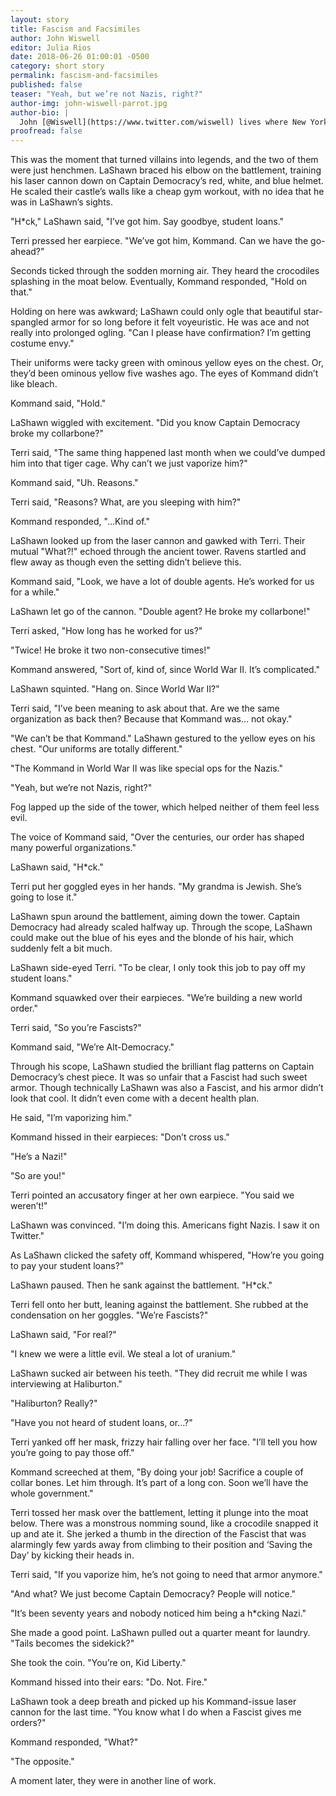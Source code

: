 ```yaml
---
layout: story
title: Fascism and Facsimiles
author: John Wiswell
editor: Julia Rios
date: 2018-06-26 01:00:01 -0500
category: short story
permalink: fascism-and-facsimiles
published: false
teaser: "Yeah, but we’re not Nazis, right?"
author-img: john-wiswell-parrot.jpg
author-bio: |
  John [@Wiswell](https://www.twitter.com/wiswell) lives where New York keeps all its trees. This is John's third story in _Fireside Magazine_, following ["Bones at the Door"](https://firesidefiction.com/issue27/chapter/bones-at-the-door/) and ["A Silhouette Against Armageddon."](https://firesidefiction.com/a-silhouette-against-armageddon) His fiction has also appeared in _Daily Science Fiction_, _Pseudopod_, and most recently in _Diabolical Plots_ and _Robot Dinosaurs_. Superhero comics helped teach him to read and so he's fiercely loyal to them, especially when they betray themselves.
proofread: false
---
```


This was the moment that turned villains into legends, and the two of them were just henchmen. LaShawn braced his elbow on the battlement, training his laser cannon down on Captain Democracy’s red, white, and blue helmet. He scaled their castle’s walls like a cheap gym workout, with no idea that he was in LaShawn’s sights.

"H*ck," LaShawn said, "I’ve got him. Say goodbye, student loans."

Terri pressed her earpiece. "We’ve got him, Kommand. Can we have the go-ahead?"

Seconds ticked through the sodden morning air. They heard the crocodiles splashing in the moat below. Eventually, Kommand responded, "Hold on that."

Holding on here was awkward; LaShawn could only ogle that beautiful star-spangled armor for so long before it felt voyeuristic. He was ace and not really into prolonged ogling. "Can I please have confirmation? I’m getting costume envy."

Their uniforms were tacky green with ominous yellow eyes on the chest. Or, they’d been ominous yellow five washes ago. The eyes of Kommand didn’t like bleach.

Kommand said, "Hold."

LaShawn wiggled with excitement. "Did you know Captain Democracy broke my collarbone?"

Terri said, "The same thing happened last month when we could’ve dumped him into that tiger cage. Why can’t we just vaporize him?"

Kommand said, "Uh. Reasons."

Terri said, "Reasons? What, are you sleeping with him?"

Kommand responded, "…Kind of."

LaShawn looked up from the laser cannon and gawked with Terri. Their mutual "What?!" echoed through the ancient tower. Ravens startled and flew away as though even the setting didn’t believe this.

Kommand said, "Look, we have a lot of double agents. He’s worked for us for a while."

LaShawn let go of the cannon. "Double agent? He broke my collarbone!"

Terri asked, "How long has he worked for us?"

"Twice! He broke it two non-consecutive times!"

Kommand answered, "Sort of, kind of, since World War II. It’s complicated."

LaShawn squinted. "Hang on. Since World War II?"

Terri said, "I’ve been meaning to ask about that. Are we the same organization as back then? Because that Kommand was… not okay."

"We can’t be that Kommand." LaShawn gestured to the yellow eyes on his chest. "Our uniforms are totally different."

"The Kommand in World War II was like special ops for the Nazis."

"Yeah, but we’re not Nazis, right?"

Fog lapped up the side of the tower, which helped neither of them feel less evil.

The voice of Kommand said, "Over the centuries, our order has shaped many powerful organizations."

LaShawn said, "H*ck."

Terri put her goggled eyes in her hands. "My grandma is Jewish. She’s going to lose it."

LaShawn spun around the battlement, aiming down the tower. Captain Democracy had already scaled halfway up. Through the scope, LaShawn could make out the blue of his eyes and the blonde of his hair, which suddenly felt a bit much.

LaShawn side-eyed Terri. "To be clear, I only took this job to pay off my student loans."

Kommand squawked over their earpieces. "We’re building a new world order."

Terri said, "So you’re Fascists?"

Kommand said, "We’re Alt-Democracy."

Through his scope, LaShawn studied the brilliant flag patterns on Captain Democracy’s chest piece. It was so unfair that a Fascist had such sweet armor. Though technically LaShawn was also a Fascist, and his armor didn’t look that cool. It didn’t even come with a decent health plan.

He said, "I’m vaporizing him."

Kommand hissed in their earpieces: "Don’t cross us."

"He’s a Nazi!"

"So are you!"

Terri pointed an accusatory finger at her own earpiece. "You said we weren’t!"

LaShawn was convinced. "I’m doing this. Americans fight Nazis. I saw it on Twitter."

As LaShawn clicked the safety off, Kommand whispered, "How’re you going to pay your student loans?"

LaShawn paused. Then he sank against the battlement. "H*ck."

Terri fell onto her butt, leaning against the battlement. She rubbed at the condensation on her goggles. "We’re Fascists?"

LaShawn said, "For real?"

"I knew we were a little evil. We steal a lot of uranium."

LaShawn sucked air between his teeth. "They did recruit me while I was interviewing at Haliburton."

"Haliburton? Really?"

"Have you not heard of student loans, or…?"

Terri yanked off her mask, frizzy hair falling over her face. "I’ll tell you how you’re going to pay those off."

Kommand screeched at them, "By doing your job! Sacrifice a couple of collar bones. Let him through. It’s part of a long con. Soon we’ll have the whole government."

Terri tossed her mask over the battlement, letting it plunge into the moat below. There was a monstrous nomming sound, like a crocodile snapped it up and ate it. She jerked a thumb in the direction of the Fascist that was alarmingly few yards away from climbing to their position and ‘Saving the Day’ by kicking their heads in.

Terri said, "If you vaporize him, he’s not going to need that armor anymore."

"And what? We just become Captain Democracy? People will notice."

"It’s been seventy years and nobody noticed him being a h*cking Nazi."

She made a good point. LaShawn pulled out a quarter meant for laundry. "Tails becomes the sidekick?"

She took the coin. "You’re on, Kid Liberty."

Kommand hissed into their ears: "Do. Not. Fire."

LaShawn took a deep breath and picked up his Kommand-issue laser cannon for the last time. "You know what I do when a Fascist gives me orders?"

Kommand responded, "What?"

"The opposite."

A moment later, they were in another line of work.
